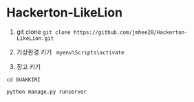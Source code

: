 # Hackerton-LikeLion

1. git clone 
```git clone https://github.com/jmhee28/Hackerton-LikeLion.git```

2. 가상환경 키기
``` myenv\Scripts\activate```

3. 장고 키기  

```cd GUAKKIRI```  

```python manage.py runserver```
